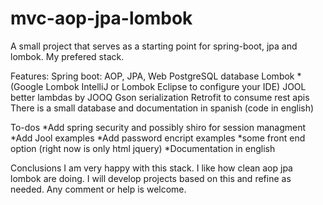# mvc-aop-jpa-lombok
A small project that serves as a starting point for spring-boot, jpa and lombok. My prefered stack.

Features:
Spring boot: AOP, JPA, Web
PostgreSQL database
Lombok *(Google Lombok IntelliJ or Lombok Eclipse to configure your IDE)
JOOL better lambdas by JOOQ
Gson serialization
Retrofit to consume rest apis
There is a small database and documentation in spanish (code in english)

To-dos
*Add spring security and possibly shiro for session managment
*Add Jool examples
*Add password encript examples
*some front end option (right now is only html jquery)
*Documentation in english

Conclusions
I am very happy with this stack. I like how clean aop jpa lombok are doing. I will develop projects based on this and refine as needed. Any comment or help is welcome.
